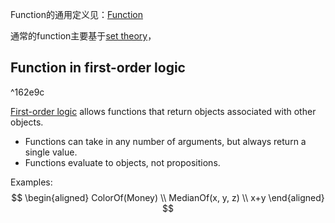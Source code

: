 Function的通用定义见：[Function](../../../../../Attachments/2.%20Mathematics/1.%20Pure%20mathematics/Mathematical%20logic/Set%20theory/Concepts/Function/IMG-20240212100314710.pdf)

通常的function主要基于[set theory](../Set%20theory.md)，

## Function in first-order logic
^162e9c

[First-order logic](../../../../../1.%20Philosophy/Logic/Systems%20of%20logic/Formal%20Logic/Classical%20Logic/First-order%20logic/First-order%20logic.md) allows functions that return objects associated with other objects.
- Functions can take in any number of arguments, but always return a single value.
- Functions evaluate to objects, not propositions.

Examples:
$$
\begin{aligned} 
	ColorOf(Money) \\ 
	MedianOf(x, y, z) \\
	x+y
\end{aligned}
$$

